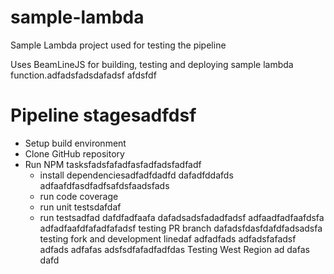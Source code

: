 # sample-lambda
Sample Lambda project used for testing the pipeline

Uses BeamLineJS for building, testing and deploying sample lambda function.adfadsfadsdafadsf
afdsfdf
# Pipeline stagesadfdsf
* Setup build environment
* Clone GitHub repository
* Run NPM tasksfadsfafadfasfadfadsfadfadf
  * install dependenciesadfadfdadfd
  dafadfddafds
  adfaafdfasdfadfsafdsfaadsfads
  * run code coverage
  * run unit testsdafdaf
  * run testsadfad
dafdfadfaafa
dafadsadsfadadfadsf
adfaadfadfaafdsfa
adfadfaafdfafadfafadsf
testing PR branch
dafadsfdasfdafdfadsadsfa
testing fork and development linedaf
adfadfads
adfadsfafadsf
adfads
adfafas
adsfsdfafadfadfdas
Testing West Region
ad
dafas
dafd
